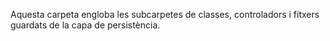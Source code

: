 Aquesta carpeta engloba les subcarpetes de classes, controladors i fitxers guardats de la capa de persistència.   